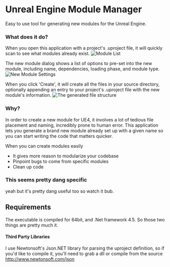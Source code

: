 # Unreal Engine Module Manager
Easy to use tool for generating new modules for the Unreal Engine.

### What does it do?
When you open this application with a project's .uproject file, it will quickly scan to see what modules already exist.
![Module List](http://i.imgur.com/PNvkoRt.png)

The new module dialog shows a list of options to pre-set into the new module, including name, dependencies, loading phase, and module type.
![New Module Settings](http://i.imgur.com/PvqSNb9.png)

When you click 'Create', it will create all the files in your source directory, optionally appending an entry to your project's .uproject file with the new module's information. 
![The generated file structure](http://i.imgur.com/9MRHOT0.png)

### Why?
In order to create a new module for UE4, it involves a lot of tedious file placement and naming, incredibly prone to human error. This application lets you generate a brand new module already set up with a given name so you can start writing the code that matters quicker.

When you can create modules easily
  - It gives more reason to modularize your codebase
  - Pinpoint bugs to come from specific modules
  - Clean up code
    

### This seems pretty dang specific
yeah but it's pretty dang useful too so watch it bub.

## Requirements
The executable is compiled for 64bit, and .Net framework 4.5. So those two things are pretty much it.

#### Third Party Libraries
I use Newtonsoft's Json.NET library for parsing the uproject definition, so if you'd like to compile it, you'll need to grab a dll or compile from the source
http://www.newtonsoft.com/json

